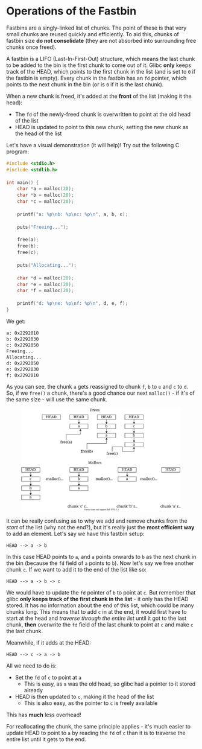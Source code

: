# Operations of the Fastbin

Fastbins are a singly-linked list of chunks. The point of these is that very small chunks are reused quickly and efficiently. To aid this, chunks of fastbin size **do not consolidate** (they are not absorbed into surrounding free chunks once freed).

A fastbin is a LIFO (Last-In-First-Out) structure, which means the last chunk to be added to the bin is the first chunk to come out of it. Glibc **only** keeps track of the HEAD, which points to the first chunk in the list (and is set to `0` if the fastbin is empty). Every chunk in the fastbin has an `fd` pointer, which points to the next chunk in the bin (or is `0` if it is the last chunk).

When a new chunk is freed, it's added at the **front** of the list (making it the head):

* The `fd` of the newly-freed chunk is overwritten to point at the old head of the list
* HEAD is updated to point to this new chunk, setting the new chunk as the head of the list

Let's have a visual demonstration (it will help)! Try out the following C program:

```c
#include <stdio.h>
#include <stdlib.h>

int main() {
    char *a = malloc(20);
    char *b = malloc(20);
    char *c = malloc(20);
    
    printf("a: %p\nb: %p\nc: %p\n", a, b, c);

    puts("Freeing...");

    free(a);
    free(b);
    free(c);

    puts("Allocating...");

    char *d = malloc(20);
    char *e = malloc(20);
    char *f = malloc(20);

    printf("d: %p\ne: %p\nf: %p\n", d, e, f);
}
```

We get:

```
a: 0x2292010
b: 0x2292030
c: 0x2292050
Freeing...
Allocating...
d: 0x2292050
e: 0x2292030
f: 0x2292010
```

As you can see, the chunk `a` gets reassigned to chunk `f`, `b` to `e` and `c` to `d`. So, if we `free()` a chunk, there's a good chance our next `malloc()` - if it's of the same size - will use the same chunk.

<figure><img src="../../../.gitbook/assets/fastbin_head.svg" alt=""><figcaption></figcaption></figure>

It can be really confusing as to why we add and remove chunks from the _start_ of the list (why not the end?), but it's really just the **most efficient way** to add an element. Let's say we have this fastbin setup:

```
HEAD --> a -> b
```

In this case HEAD points to `a`, and `a` points onwards to `b` as the next chunk in the bin (because the `fd` field of `a` points to `b`). Now let's say we free another chunk `c`. If we want to add it to the end of the list like so:

```
HEAD --> a -> b -> c
```

We would have to update the `fd` pointer of `b` to point at `c`. But remember that glibc **only keeps track of the first chunk in the list** - it only has the HEAD stored. It has no information about the end of this list, which could be many chunks long. This means that to add `c` in at the end, it would first have to start at the head and _traverse through the entire list_ until it got to the last chunk, **then** overwrite the `fd` field of the last chunk to point at `c` and make `c` the last chunk.

Meanwhile, if it adds at the HEAD:

```
HEAD --> c -> a -> b
```

All we need to do is:

* Set the `fd` of `c` to point at `a`
  * This is easy, as `a` was the old head, so glibc had a pointer to it stored already
* HEAD is then updated to `c`, making it the head of the list
  * This is also easy, as the pointer to `c` is freely available

This has **much** less overhead!

For reallocating the chunk, the same principle applies - it's much easier to update HEAD to point to `a` by reading the `fd` of `c` than it is to traverse the entire list until it gets to the end.
